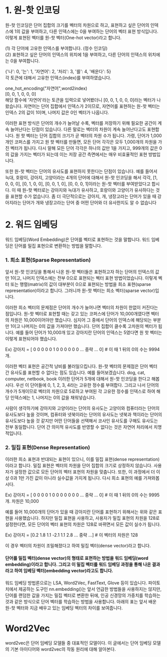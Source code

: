 # 1. 원-핫 인코딩
원-핫 인코딩은 단어 집합의 크기를 벡터의 차원으로 하고, 표현하고 싶은 단어의 인덱스에 1의 값을 부여하고, 다른 인덱스에는 0을 부여하는 단어의 벡터 표현 방식입니다. 이렇게 표현된 벡터를 원-핫 벡터(One-hot vector)라고 합니다.

(1) 각 단어에 고유한 인덱스를 부여합니다. (정수 인코딩)\
(2) 표현하고 싶은 단어의 인덱스의 위치에 1을 부여하고, 다른 단어의 인덱스의 위치에는 0을 부여합니다.


{'나': 0, '는': 1, '자연어': 2, '처리': 3, '를': 4, '배운다': 5}  \
각 토큰에 대해서 고유한 인덱스(index)를 부여하였습니다. 


one_hot_encoding("자연어",word2index)\
[0, 0, 1, 0, 0, 0]  \
해당 함수에 '자연어'라는 토큰을 입력으로 넣어봤더니 [0, 0, 1, 0, 0, 0]라는 벡터가 나왔습니다. 자연어는 단어 집합에서 인덱스가 2이므로, 자연어를 표현하는 원-핫 벡터는 인덱스 2의 값이 1이며, 나머지 값은 0인 벡터가 나옵니다.

이러한 표현 방식은 단어의 개수가 늘어날 수록, 벡터를 저장하기 위해 필요한 공간이 계속 늘어난다는 단점이 있습니다. 다른 말로는 벡터의 차원이 계속 늘어난다고도 표현합니다. 원 핫 벡터는 단어 집합의 크기가 곧 벡터의 차원 수가 됩니다. 가령, 단어가 1,000개인 코퍼스를 가지고 원 핫 벡터를 만들면, 모든 단어 각각은 모두 1,000개의 차원을 가진 벡터가 됩니다. 다시 말해 모든 단어 각각은 하나의 값만 1을 가지고, 999개의 값은 0의 값을 가지는 벡터가 되는데 이는 저장 공간 측면에서는 매우 비효율적인 표현 방법입니다.

또한 원-핫 벡터는 단어의 유사도를 표현하지 못한다는 단점이 있습니다. 예를 들어서 늑대, 호랑이, 강아지, 고양이라는 4개의 단어에 대해서 원-핫 인코딩을 해서 각각, [1, 0, 0, 0], [0, 1, 0, 0], [0, 0, 1, 0], [0, 0, 0, 1]이라는 원-핫 벡터를 부여받았다고 합시다. 이 때 원-핫 벡터로는 강아지와 늑대가 유사하고, 호랑이와 고양이가 유사하다는 것을 표현할 수가 없습니다. 좀 더 극단적으로는 강아지, 개, 냉장고라는 단어가 있을 때 강아지라는 단어가 개와 냉장고라는 단어 중 어떤 단어와 더 유사한지도 알 수 없습니다

# 2. 워드 임베딩
워드 임베딩(Word Embedding)은 단어를 벡터로 표현하는 것을 말합니다. 워드 임베딩은 단어를 밀집 표현으로 변환하는 방법을 말합니다. 

### 1. 희소 표현(Sparse Representation)
앞서 원-핫 인코딩을 통해서 나온 원-핫 벡터들은 표현하고자 하는 단어의 인덱스의 값만 1이고, 나머지 인덱스에는 전부 0으로 표현되는 벡터 표현 방법이었습니다. 이렇게 벡터 또는 행렬(matrix)의 값이 대부분이 0으로 표현되는 방법을 희소 표현(sparse representation)이라고 합니다. 그러니까 원-핫 벡터는 희소 벡터(sparse vector)입니다.

이러한 희소 벡터의 문제점은 단어의 개수가 늘어나면 벡터의 차원이 한없이 커진다는 점입니다. 원-핫 벡터로 표현할 때는 갖고 있는 코퍼스에 단어가 10,000개였다면 벡터의 차원은 10,000이어야만 했습니다. 심지어 그 중에서 단어의 인덱스에 해당되는 부분만 1이고 나머지는 0의 값을 가져야만 했습니다. 단어 집합이 클수록 고차원의 벡터가 됩니다. 예를 들어 단어가 10,000개 있고 강아지란 단어의 인덱스는 5였다면 원 핫 벡터는 이렇게 표현되어야 했습니다.

Ex) 강아지 = [ 0 0 0 0 0 1 0 0 0 0 0 0 ... 중략 ... 0] # 이 때 1 뒤의 0의 수는 9994개.

이러한 벡터 표현은 공간적 낭비를 불러일으킵니다. 원-핫 벡터의 문제점은 단어 벡터 간 유사도를 표현할 수 없다는 점도 있습니다. 예를 들어보겠습니다. dog, cat, computer, netbook, book 이러한 단어가 5개에 대해서 원-핫 인코딩을 한다고 해봅시다. 우선 이 단어들에 0, 1, 2, 3, 4라는 고유한 정수를 부여합다. 그리고 나서 단어의 개수가 5개이므로 벡터의 차원으로 5로하고 부여된 각 고유한 정수를 인덱스로 하여 해당 인덱스에는 1, 나머지는 0의 값을 채워넣습니다. 

사람이 생각하기에 강아지와 고양이라는 단어의 유사도는 고양이와 컴퓨터라는 단어의 유사도보다 높을 것이며, 컴퓨터와 넷북이라는 단어의 유사도는 넷북과 책이라는 단어의 유사도보다 높을 것 같지만 어떤 단어들을 선택해서 코사인 유사도를 구해도 유사도는 전부 동일합니다. 단어 간 의미적 유사도를 반영할 수 없다는 것은 자연어 처리에서 치명적입니다.

### 2. 밀집 표현(Dense Representation)
이러한 희소 표현과 반대되는 표현이 있으니, 이를 밀집 표현(dense representation)이라고 합니다. 밀집 표현은 벡터의 차원을 단어 집합의 크기로 상정하지 않습니다. 사용자가 설정한 값으로 모든 단어의 벡터 표현의 차원을 맞춥니다. 또한, 이 과정에서 더 이상 0과 1만 가진 값이 아니라 실수값을 가지게 됩니다. 다시 희소 표현의 예를 가져와봅시다.

Ex) 강아지 = [ 0 0 0 0 1 0 0 0 0 0 0 0 ... 중략 ... 0] # 이 때 1 뒤의 0의 수는 9995개. 차원은 10,000

예를 들어 10,000개의 단어가 있을 때 강아지란 단어를 표현하기 위해서는 위와 같은 표현을 사용했습니다. 하지만 밀집 표현을 사용하고, 사용자가 밀집 표현의 차원을 128로 설정한다면, 모든 단어의 벡터 표현의 차원은 128로 바뀌면서 모든 값이 실수가 됩니다.

Ex) 강아지 = [0.2 1.8 1.1 -2.1 1.1 2.8 ... 중략 ...] # 이 벡터의 차원은 128

이 경우 벡터의 차원이 조밀해졌다고 하여 밀집 벡터(dense vector)라고 합니다.

#### 단어를 밀집 벡터(dense vector)의 형태로 표현하는 방법을 워드 임베딩(word embedding)이라고 합니다. 그리고 이 밀집 벡터를 워드 임베딩 과정을 통해 나온 결과라고 하여 임베딩 벡터(embedding vector)라고도 합니다.

워드 임베딩 방법론으로는 LSA, Word2Vec, FastText, Glove 등이 있습니다. 파이토치에서 제공하는 도구인 nn.embedding()는 앞서 언급한 방법들을 사용하지는 않지만, 단어를 랜덤한 값을 가지는 밀집 벡터로 변환한 뒤에, 인공 신경망의 가중치를 학습하는 것과 같은 방식으로 단어 벡터를 학습하는 방법을 사용합니다. 아래의 표는 앞서 배운 원-핫 벡터와 지금 배우고 있는 임베딩 벡터의 차이를 보여줍니다.

# Word2Vec
word2vec은 단어 임베딩 모델들 중 대표적인 모델이다. 이 글에서는 단어 임베딩 모델의 기본 아이디어와 word2vec의 작동 원리에 대해 알아본다.
